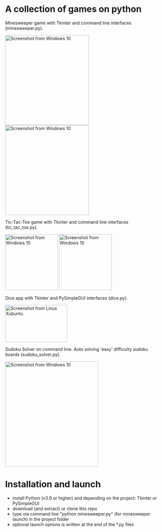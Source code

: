 # A collection of games on python

Minesweeper game with Tkinter and command line interfaces (minesweeper.py).

<img title="Screenshot from Windows 10" src="https://github.com/lestec-al/games-python/raw/main/data/minesweeper_tk_pic.png" width="270" height="290"/>  <img title="Screenshot from Windows 10" src="https://github.com/lestec-al/games-python/raw/main/data/minesweeper_cl_pic1.png" width="270" height="290"/>

Tic-Tac-Toe game with Tkinter and command line interfaces (tic_tac_toe.py).

<img title="Screenshot from Windows 10" src="https://github.com/lestec-al/games-python/raw/main/data/tic_tac_toe_tk_pic.png" width="170" height="180"/>  <img title="Screenshot from Windows 10" src="https://github.com/lestec-al/games-python/raw/main/data/tic_tac_toe_cl_pic1.png" width="170" height="180"/>

Dice app with Tkinter and PySimpleGUI interfaces (dice.py).

<img title="Screenshot from Linux Xubuntu" src="https://github.com/lestec-al/games-python/raw/main/data/dice_pic.png" width="200" height="120"/>

Sudoku Solver on command line. Auto solving 'easy' difficulty sudoku boards (sudoku_solver.py).

<img title="Screenshot from Windows 10" src="https://github.com/lestec-al/games-python/raw/main/data/sudoku_solver_pic.png" width="300" height="340"/>


# Installation and launch

- install Python (v3.9 or higher) and depending on the project: Tkinter or PySimpleGUI
- download (and extract) or clone this repo
- type via command line "python minesweeper.py" (for minesweeper launch) in the project folder
- optional launch options is written at the end of the *.py files